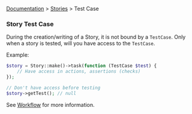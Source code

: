 [Documentation](/docs/documentation.md) > [Stories](/docs/stories.md) > Test Case

### Story Test Case

During the creation/writing of a Story, it is not bound by a `TestCase`. Only when a story is tested, will you have access to the `TestCase`.

Example:

```php
$story = Story::make()->task(function (TestCase $test) {
    // Have access in actions, assertions (checks)
});

// Don't have access before testing
$story->getTest(); // null
```

See [Workflow](/docs/stories/workflow.md) for more information.